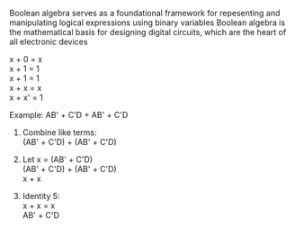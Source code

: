 Boolean algebra serves as a foundational framework for repesenting and manipulating logical expressions using binary variables
Boolean algebra is the mathematical basis for designing digital circuits, which are the heart of all electronic devices

x + 0 = x <br>
x + 1 = 1 <br>
x + 1 = 1 <br>
x + x = x <br>
x + x' = 1 <br>

Example:
AB' + C'D + AB' + C'D 
1. Combine like terms:<br>
      (AB' + C'D) + (AB' + C'D)
   
2. Let x = (AB' + C'D) <br>
     (AB' + C'D) + (AB' + C'D) <br>
           x     +      x

3. Identity 5: <br>
         x + x = x <br>
         AB' + C'D
